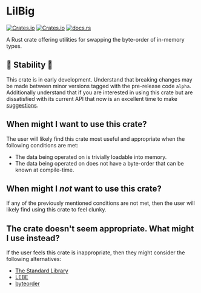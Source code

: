 # LilBig
[![Crates.io](https://img.shields.io/crates/v/lilbig)](https://crates.io/crates/lilbig) [![Crates.io](https://img.shields.io/crates/l/lilbig)](https://choosealicense.com/licenses/mpl-2.0/) [![docs.rs](https://img.shields.io/docsrs/lilbig)](https://docs.rs/lilbig/)

A Rust crate offering utilities for swapping the byte-order of in-memory types.

## 🚧 Stability 🚧
This crate is in early development. Understand that breaking changes may be made between minor versions tagged with the pre-release code `alpha`. Additionally understand that if you are interested in using this crate but are dissatisfied with its current API that now is an excellent time to make [suggestions](https://github.com/IanE9/lilbig/issues).

## When might I want to use this crate?
The user will likely find this crate most useful and appropriate when the following conditions are met:
* The data being operated on is trivially loadable into memory.
* The data being operated on does not have a byte-order that can be known at compile-time.

## When might I *not* want to use this crate?
If any of the previously mentioned conditions are not met, then the user will likely find using this crate to feel clunky.

## The crate doesn't seem appropriate. What might I use instead?
If the user feels this crate is inappropriate, then they might consider the following alternatives:
* [The Standard Library](https://doc.rust-lang.org/std/primitive.u32.html#method.swap_bytes)
* [LEBE](https://github.com/johannesvollmer/lebe)
* [byteorder](https://github.com/BurntSushi/byteorder)
